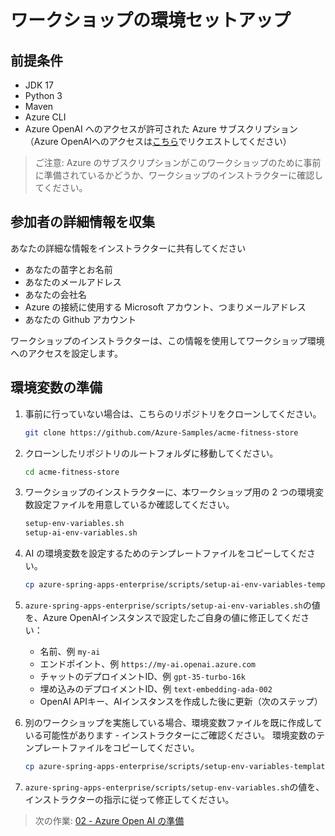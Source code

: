 # ワークショップの環境セットアップ

## 前提条件

- JDK 17
- Python 3
- Maven
- Azure CLI
- Azure OpenAI へのアクセスが許可された Azure サブスクリプション（Azure OpenAIへのアクセスは[こちら](https://customervoice.microsoft.com/Pages/ResponsePage.aspx?id=v4j5cvGGr0GRqy180BHbR7en2Ais5pxKtso_Pz4b1_xUOFA5Qk1UWDRBMjg0WFhPMkIzTzhKQ1dWNyQlQCN0PWcu)でリクエストしてください）

> ご注意: Azure のサブスクリプションがこのワークショップのために事前に準備されているかどうか、ワークショップのインストラクターに確認してください。

## 参加者の詳細情報を収集

あなたの詳細な情報をインストラクターに共有してください

* あなたの苗字とお名前
* あなたのメールアドレス
* あなたの会社名
* Azure の接続に使用する Microsoft アカウント、つまりメールアドレス
* あなたの Github アカウント

ワークショップのインストラクターは、この情報を使用してワークショップ環境へのアクセスを設定します。

## 環境変数の準備

1. 事前に行っていない場合は、こちらのリポジトリをクローンしてください。

   ```bash
   git clone https://github.com/Azure-Samples/acme-fitness-store
   ```

1. クローンしたリポジトリのルートフォルダに移動してください。

   ```bash
   cd acme-fitness-store
   ```

1. ワークショップのインストラクターに、本ワークショップ用の 2 つの環境変数設定ファイルを用意しているか確認してください。

   ```bash
   setup-env-variables.sh
   setup-ai-env-variables.sh
   ```

1. AI の環境変数を設定するためのテンプレートファイルをコピーしてください。

   ```bash
   cp azure-spring-apps-enterprise/scripts/setup-ai-env-variables-template.sh azure-spring-apps-enterprise/scripts/setup-ai-env-variables.sh
   ```

1. `azure-spring-apps-enterprise/scripts/setup-ai-env-variables.sh`の値を、Azure OpenAIインスタンスで設定したご自身の値に修正してください：

   - 名前、例 `my-ai`
   - エンドポイント、例 `https://my-ai.openai.azure.com`
   - チャットのデプロイメントID、例 `gpt-35-turbo-16k`
   - 埋め込みのデプロイメントID、例 `text-embedding-ada-002`
   - OpenAI APIキー、AIインスタンスを作成した後に更新（次のステップ）

1. 別のワークショップを実施している場合、環境変数ファイルを既に作成している可能性があります - インストラクターにご確認ください。
   環境変数のテンプレートファイルをコピーしてください。

   ```bash
   cp azure-spring-apps-enterprise/scripts/setup-env-variables-template.sh azure-spring-apps-enterprise/scripts/setup--env-variables.sh
   ```

1. `azure-spring-apps-enterprise/scripts/setup-env-variables.sh`の値を、インストラクターの指示に従って修正してください。

> 次の作業: [02 - Azure Open AI の準備](../02-prepare-azure-openai/README.md)
